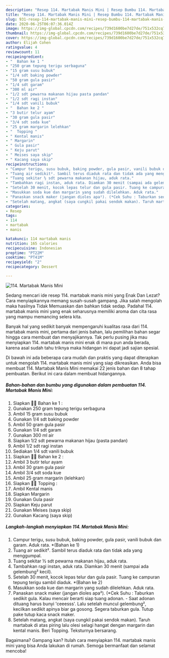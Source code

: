```yaml
---
description: "Resep 114. Martabak Manis Mini | Resep Bumbu 114. Martabak Manis Mini Yang Lezat"
title: "Resep 114. Martabak Manis Mini | Resep Bumbu 114. Martabak Manis Mini Yang Lezat"
slug: 931-resep-114-martabak-manis-mini-resep-bumbu-114-martabak-manis-mini-yang-lezat
date: 2020-06-25T06:07:36.014Z
image: https://img-global.cpcdn.com/recipes/739d1600be7d27de/751x532cq70/114-martabak-manis-mini-foto-resep-utama.jpg
thumbnail: https://img-global.cpcdn.com/recipes/739d1600be7d27de/751x532cq70/114-martabak-manis-mini-foto-resep-utama.jpg
cover: https://img-global.cpcdn.com/recipes/739d1600be7d27de/751x532cq70/114-martabak-manis-mini-foto-resep-utama.jpg
author: Elijah Cohen
ratingvalue: 4
reviewcount: 11
recipeingredient:
- "  Bahan ke 1 "
- "250 gram tepung terigu serbaguna"
- "15 gram susu bubuk"
- "1/4 sdt baking powder"
- "50 gram gula pasir"
- "1/4 sdt garam"
- "300 ml air"
- "1/2 sdt pewarna makanan hijau pasta pandan"
- "1/2 sdt ragi instan"
- "1/4 sdt vanili bubuk"
- "  Bahan ke 2 "
- "3 butir telur ayam"
- "30 gram gula pasir"
- "3/4 sdt soda kue"
- "25 gram margarin lelehkan"
- "  Topping "
- " Kental manis"
- " Margarin"
- " Gula pasir"
- " Keju parut"
- " Meises saya skip"
- " Kacang saya skip"
recipeinstructions:
- "Campur terigu, susu bubuk, baking powder, gula pasir, vanili bubuk dan garam. Aduk rata. *(Bahan ke 1)"
- "Tuang air sedikit². Sambil terus diaduk rata dan tidak ada yang menggumpal."
- "Tuang sekitar ½ sdt pewarna makanan hijau, aduk rata."
- "Tambahkan ragi instan, aduk rata. Diamkan 30 menit (sampai ada gelembung² kecil)."
- "Setelah 30 menit, kocok lepas telur dan gula pasir. Tuang ke campuran tepung terigu sambil diaduk. *(Bahan ke 2)"
- "Masukkan soda kue dan margarin yang sudah dilelehkan. Aduk rata."
- "Panaskan snack maker (jangan dioles apa²). (*Cek Suhu : Taburkan sedikit gula. Kalau mencair berarti siap tuang adonan.  Saat adonan dituang harus bunyi &#39;ceeesss&#39;. Lalu setelah muncul gelembung², kecilkan sedikit apinya biar ga gosong. Segera taburkan gula. Tutup pake tutup kaca snack maker."
- "Setelah matang, angkat (saya cungkil pakai sendok makan). Taruh martabak di atas piring lalu olesi selagi hangat dengan margarin dan kental manis. Beri Topping. Teksturnya bersarang."
categories:
- Resep
tags:
- 114
- martabak
- manis

katakunci: 114 martabak manis 
nutrition: 165 calories
recipecuisine: Indonesian
preptime: "PT22M"
cooktime: "PT41M"
recipeyield: "2"
recipecategory: Dessert

---
```



![114. Martabak Manis Mini](https://img-global.cpcdn.com/recipes/739d1600be7d27de/751x532cq70/114-martabak-manis-mini-foto-resep-utama.jpg)

Sedang mencari ide resep 114. martabak manis mini yang Enak Dan Lezat? Cara menyiapkannya memang susah-susah gampang. Jika salah mengolah maka hasilnya Tidak Memuaskan dan bahkan tidak sedap. Padahal 114. martabak manis mini yang enak seharusnya memiliki aroma dan cita rasa yang mampu memancing selera kita.



Banyak hal yang sedikit banyak mempengaruhi kualitas rasa dari 114. martabak manis mini, pertama dari jenis bahan, lalu pemilihan bahan segar hingga cara membuat dan menyajikannya. Tak perlu pusing jika mau menyiapkan 114. martabak manis mini enak di mana pun anda berada, karena asal sudah tahu triknya maka hidangan ini dapat jadi sajian spesial.


Di bawah ini ada beberapa cara mudah dan praktis yang dapat diterapkan untuk mengolah 114. martabak manis mini yang siap dikreasikan. Anda bisa membuat 114. Martabak Manis Mini memakai 22 jenis bahan dan 8 tahap pembuatan. Berikut ini cara dalam membuat hidangannya.

<!--inarticleads1-->

##### Bahan-bahan dan bumbu yang digunakan dalam pembuatan 114. Martabak Manis Mini:

1. Siapkan  👩‍🍳 Bahan ke 1 :
1. Gunakan 250 gram tepung terigu serbaguna
1. Ambil 15 gram susu bubuk
1. Gunakan 1/4 sdt baking powder
1. Ambil 50 gram gula pasir
1. Gunakan 1/4 sdt garam
1. Gunakan 300 ml air
1. Siapkan 1/2 sdt pewarna makanan hijau (pasta pandan)
1. Ambil 1/2 sdt ragi instan
1. Sediakan 1/4 sdt vanili bubuk
1. Siapkan  👩‍🍳 Bahan ke 2 :
1. Ambil 3 butir telur ayam
1. Ambil 30 gram gula pasir
1. Ambil 3/4 sdt soda kue
1. Ambil 25 gram margarin (lelehkan)
1. Siapkan  👩‍🍳 Topping :
1. Ambil  Kental manis
1. Siapkan  Margarin
1. Gunakan  Gula pasir
1. Siapkan  Keju parut
1. Gunakan  Meises (saya skip)
1. Gunakan  Kacang (saya skip)




<!--inarticleads2-->

##### Langkah-langkah menyiapkan 114. Martabak Manis Mini:

1. Campur terigu, susu bubuk, baking powder, gula pasir, vanili bubuk dan garam. Aduk rata. *(Bahan ke 1)
1. Tuang air sedikit². Sambil terus diaduk rata dan tidak ada yang menggumpal.
1. Tuang sekitar ½ sdt pewarna makanan hijau, aduk rata.
1. Tambahkan ragi instan, aduk rata. Diamkan 30 menit (sampai ada gelembung² kecil).
1. Setelah 30 menit, kocok lepas telur dan gula pasir. Tuang ke campuran tepung terigu sambil diaduk. *(Bahan ke 2)
1. Masukkan soda kue dan margarin yang sudah dilelehkan. Aduk rata.
1. Panaskan snack maker (jangan dioles apa²). (*Cek Suhu : Taburkan sedikit gula. Kalau mencair berarti siap tuang adonan.  - Saat adonan dituang harus bunyi &#39;ceeesss&#39;. Lalu setelah muncul gelembung², kecilkan sedikit apinya biar ga gosong. Segera taburkan gula. Tutup pake tutup kaca snack maker.
1. Setelah matang, angkat (saya cungkil pakai sendok makan). Taruh martabak di atas piring lalu olesi selagi hangat dengan margarin dan kental manis. Beri Topping. Teksturnya bersarang.




Bagaimana? Gampang kan? Itulah cara menyiapkan 114. martabak manis mini yang bisa Anda lakukan di rumah. Semoga bermanfaat dan selamat mencoba!

